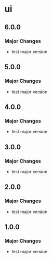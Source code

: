 # ui

## 6.0.0

### Major Changes

- test major version

## 5.0.0

### Major Changes

- test major version

## 4.0.0

### Major Changes

- test major version

## 3.0.0

### Major Changes

- test major version

## 2.0.0

### Major Changes

- test major version

## 1.0.0

### Major Changes

- test major version

